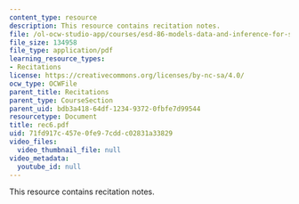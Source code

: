 ```yaml
---
content_type: resource
description: This resource contains recitation notes.
file: /ol-ocw-studio-app/courses/esd-86-models-data-and-inference-for-socio-technical-systems-spring-2007/71fd917c457e0fe97cddc02831a33829_rec6.pdf
file_size: 134958
file_type: application/pdf
learning_resource_types:
- Recitations
license: https://creativecommons.org/licenses/by-nc-sa/4.0/
ocw_type: OCWFile
parent_title: Recitations
parent_type: CourseSection
parent_uid: bdb3a418-64df-1234-9372-0fbfe7d99544
resourcetype: Document
title: rec6.pdf
uid: 71fd917c-457e-0fe9-7cdd-c02831a33829
video_files:
  video_thumbnail_file: null
video_metadata:
  youtube_id: null
---
```

This resource contains recitation notes.